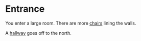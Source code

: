 # Entrance

You enter a large room. There are more [chairs](chairs_with_game.md) lining the walls.

A [hallway](hall.md) goes off to the north.
